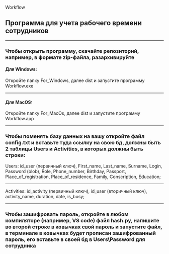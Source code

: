  Workflow 
## Программа для учета рабочего времени сотрудников
***
### Чтобы открыть программу, скачайте репозиторий, например, в формате zip-файла, разархивируйте
#### Для Windows:
Откройте папку For_Windows, далее dist и запустите программу Workflow.exe
***
#### Для MacOS:
Откройте папку For_MacOs, далее dist и запустите программу Workflow.app
***
### Чтобы поменять базу данных на вашу откройте файл config.txt и вставьте туда ссылку на свою бд, должны быть 2 таблицы Users и Activities, в которых должны быть строки:
Users:
id_user (первичный ключ),
First_name,
Last_name,
Surname,
Login,
Password (blob),
Role,
Phone_number,
Birthday,
Passport,
Place_of_registration,
Place_of_residence,
Family,
Conscription,
Education;
***
Activities:
id_activity (первичный ключ),
id_user (вторичный ключ),
activity_name,
duration,
date,
is_busy;
***
### Чтобы зашифровать пароль, откройте в любом компиляторе (например, VS code) файл hash.py, напишите во второй строке в ковычках свой пароль и запустите файл, в терминале в ковычках будет прописан зашифрованный пароль, его вставьте в своей бд в Users\Password для сотрудника
